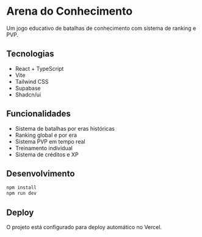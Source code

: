 # Arena do Conhecimento

Um jogo educativo de batalhas de conhecimento com sistema de ranking e PVP.

## Tecnologias

- React + TypeScript
- Vite
- Tailwind CSS
- Supabase
- Shadcn/ui

## Funcionalidades

- Sistema de batalhas por eras históricas
- Ranking global e por era
- Sistema PVP em tempo real
- Treinamento individual
- Sistema de créditos e XP

## Desenvolvimento

```bash
npm install
npm run dev
```

## Deploy

O projeto está configurado para deploy automático no Vercel.
